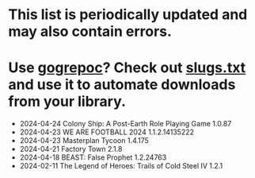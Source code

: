 # This list is periodically updated and may also contain errors.

# Use [gogrepoc](https://github.com/Kalanyr/gogrepoc "gogrepoc")? Check out [slugs.txt](https://raw.githubusercontent.com/GOG-Games-com/missing-updates/main/slugs.txt "slugs.txt") and use it to automate downloads from your library.

- 2024-04-24 Colony Ship: A Post-Earth Role Playing Game 1.0.87
- 2024-04-23 WE ARE FOOTBALL 2024 1.1.2.14135222
- 2024-04-23 Masterplan Tycoon 1.4.175
- 2024-04-21 Factory Town 2.1.8
- 2024-04-18 BEAST: False Prophet 1.2.24763
- 2024-02-11 The Legend of Heroes: Trails of Cold Steel IV 1.2.1
